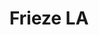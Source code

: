 ---
ee_id_show: '4503'
title: Frieze LA
url: frieze-la
live_url:
year: '2020'
venue: Frieze Art Fair (w Greene Naftali)
state_country: LA
type:
dates:
wwwnews:
wwweblast:
pitch: "​First big show w Greene Naftali. Showed clickfarm works &amp; Ikea table
  flatware.&nbsp;"
ps:
layout: shows
---